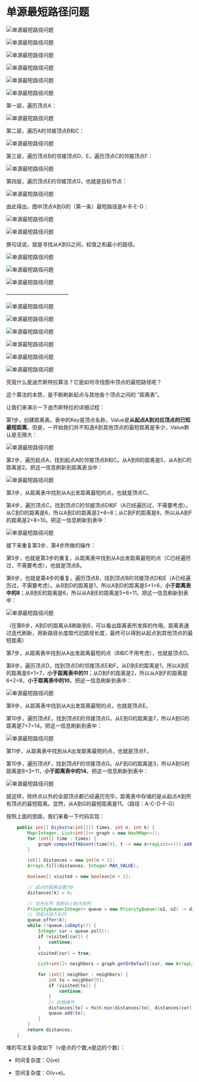 # 单源最短路径问题

![单源最短路径问题](./images/Dijkstra算法/1.jpg)

![单源最短路径问题](./images/Dijkstra算法/2.jpg)

![单源最短路径问题](./images/Dijkstra算法/3.jpg)

![单源最短路径问题](./images/Dijkstra算法/4.jpg)

![单源最短路径问题](./images/Dijkstra算法/5.jpg)

![单源最短路径问题](./images/Dijkstra算法/6.jpg)

第一层，遍历顶点A：

![单源最短路径问题](./images/Dijkstra算法/7.jpg)

第二层，遍历A的邻接顶点B和C：

![单源最短路径问题](./images/Dijkstra算法/8.jpg)

第三层，遍历顶点B的邻接顶点D、E，遍历顶点C的邻接顶点F：

![单源最短路径问题](./images/Dijkstra算法/9.jpg)

第四层，遍历顶点E的邻接顶点G，也就是目标节点：

![单源最短路径问题](./images/Dijkstra算法/10.jpg)

由此得出，图中顶点A到G的（第一条）最短路径是A-B-E-G：

![单源最短路径问题](./images/Dijkstra算法/11.jpg)

![单源最短路径问题](./images/Dijkstra算法/12.jpg)

换句话说，就是寻找从A到G之间，权值之和最小的路径。

![单源最短路径问题](./images/Dijkstra算法/13.jpg)

![单源最短路径问题](./images/Dijkstra算法/14.jpg)

![单源最短路径问题](./images/Dijkstra算法/15.jpg)

————————————

![单源最短路径问题](./images/Dijkstra算法/16.jpg)

![单源最短路径问题](./images/Dijkstra算法/17.jpg)

![单源最短路径问题](./images/Dijkstra算法/18.jpg)

![单源最短路径问题](./images/Dijkstra算法/19.jpg)

![单源最短路径问题](./images/Dijkstra算法/20.jpg)

![单源最短路径问题](./images/Dijkstra算法/21.jpg)

究竟什么是迪杰斯特拉算法？它是如何寻找图中顶点的最短路径呢？

这个算法的本质，是不断刷新起点与其他各个顶点之间的 “距离表”。

让我们来演示一下迪杰斯特拉的详细过程：

第1步，创建距离表。表中的Key是顶点名称，Value是**从起点A到对应顶点的已知最短距离**。但是，一开始我们并不知道A到其他顶点的最短距离是多少，Value默认是无限大：

![单源最短路径问题](./images/Dijkstra算法/22.jpg)

第2步，遍历起点A，找到起点A的邻接顶点B和C。从A到B的距离是5，从A到C的距离是2。把这一信息刷新到距离表当中：

![单源最短路径问题](./images/Dijkstra算法/23.jpg)

第3步，从距离表中找到从A出发距离最短的点，也就是顶点C。

第4步，遍历顶点C，找到顶点C的邻接顶点D和F（A已经遍历过，不需要考虑）。从C到D的距离是6，所以A到D的距离是2+6=8；从C到F的距离是8，所以从A到F的距离是2+8=10。把这一信息刷新到表中：

![单源最短路径问题](./images/Dijkstra算法/24.jpg)

接下来重复第3步、第4步所做的操作：

第5步，也就是第3步的重复，从距离表中找到从A出发距离最短的点（C已经遍历过，不需要考虑），也就是顶点B。

第6步，也就是第4步的重复，遍历顶点B，找到顶点B的邻接顶点D和E（A已经遍历过，不需要考虑）。从B到D的距离是1，所以A到D的距离是5+1=6，**小于距离表中的8**；从B到E的距离是6，所以从A到E的距离是5+6=11。把这一信息刷新到表中：

![单源最短路径问题](./images/Dijkstra算法/25.jpg)

（在第6步，A到D的距离从8刷新到6，可以看出距离表所发挥的作用。距离表通过迭代刷新，用新路径长度取代旧路径长度，最终可以得到从起点到其他顶点的最短距离）

第7步，从距离表中找到从A出发距离最短的点（B和C不用考虑），也就是顶点D。

第8步，遍历顶点D，找到顶点D的邻接顶点E和F。从D到E的距离是1，所以A到E的距离是6+1=7，**小于距离表中的11**；从D到F的距离是2，所以从A到F的距离是6+2=8，**小于距离表中的10**。把这一信息刷新到表中：

![单源最短路径问题](./images/Dijkstra算法/26.jpg)

第9步，从距离表中找到从A出发距离最短的点，也就是顶点E。

第10步，遍历顶点E，找到顶点E的邻接顶点G。从E到G的距离是7，所以A到G的距离是7+7=14。把这一信息刷新到表中：

![单源最短路径问题](./images/Dijkstra算法/27.jpg)

第11步，从距离表中找到从A出发距离最短的点，也就是顶点F。

第10步，遍历顶点F，找到顶点F的邻接顶点G。从F到G的距离是3，所以A到G的距离是8+3=11，**小于距离表中的14**。把这一信息刷新到表中：

![单源最短路径问题](./images/Dijkstra算法/28.jpg)

就这样，除终点以外的全部顶点都已经遍历完毕，距离表中存储的是从起点A到所有顶点的最短距离。显然，从A到G的最短距离是11。（路径：A-C-D-F-G）

按照上面的思路，我们来看一下代码实现：

```java
    public int[] Dijkstra(int[][] times, int n, int k) {
        Map<Integer, List<int[]>> graph = new HashMap<>();
        for (int[] time : times) {
            graph.computeIfAbsent(time[0], t -> new ArrayList<>()).add(new int[]{time[1], time[2]});
        }

        int[] distances = new int[n + 1];
        Arrays.fill(distances, Integer.MAX_VALUE);

        boolean[] visited = new boolean[n + 1];

        // 起点的距离设置为0
        distances[k] = 0;

        // 优先队列 按照从小到大排列
        PriorityQueue<Integer> queue = new PriorityQueue((o1, o2) -> distances[(int) o1] - distances[(int) o2]);
        // 将起点放入队列
        queue.offer(k);
        while (!queue.isEmpty()) {
            Integer cur = queue.poll();
            if (visited[cur]) {
                continue;
            }
            visited[cur] = true;

            List<int[]> neighbors = graph.getOrDefault(cur, new ArrayList<int[]>());

            for (int[] neighbor : neighbors) {
                int to = neighbor[0];
                if (visited[to]) {
                    continue;
                }
                // 松弛操作
                distances[to] = Math.min(distances[to], distances[cur] + neighbor[1]);
                queue.add(to);
            }
        }
        return distances;
    }
```

堆的写法复杂度如下（v是点的个数,e是边的个数）：

* 时间复杂度：O(ve)

* 空间复杂度：O(v+e)。

